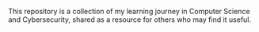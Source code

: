 This repository is a collection of my learning journey in Computer Science and Cybersecurity, shared as a resource for others who may find it useful.
